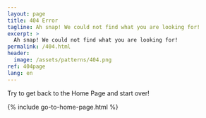 ```yaml
---
layout: page
title: 404 Error
tagline: Ah snap! We could not find what you are looking for!
excerpt: >
  Ah snap! We could not find what you are looking for!
permalink: /404.html
header:
  image: /assets/patterns/404.png
ref: 404page
lang: en
---
```


Try to get back to the Home Page and start over!

{% include go-to-home-page.html %}
